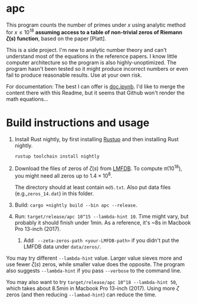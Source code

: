 # apc

This program counts the number of primes under $x$ using analytic method for $x \leq 10^{18}$ **assuming access to a table of non-trivial zeros of Riemann $\zeta(s)$ function**, based on the paper [Platt]. 

This is a side project. I'm new to analytic number theory and can't understand most of the equations in the reference papers. I know little computer architecture so the program is also highly-unoptimized. The program hasn't been tested so it might produce incorrect numbers or even fail to produce reasonable results. Use at your own risk.

For documentation: The best I can offer is [doc.ipynb](./doc.ipynb). I'd like to merge the content there with this Readme, but it seems that Github won't render the math equations...

# Build instructions and usage

1. Install Rust nightly, by first installing [Rustup](https://www.rust-lang.org/tools/install) and then installing Rust nightly. 

   ```bash
   rustup toolchain install nightly
   ```

2. Download the files of zeros of $\zeta(s)$ from [LMFDB](https://beta.lmfdb.org/data/riemann-zeta-zeros/). To compute $\pi(10^{18})$, you might need all zeros up to $1.4 \times 10^8$. 

   The directory should at least contain `md5.txt`. Also put data files (e.g.,`zeros_14.dat`) in this folder. 

3. Build: `cargo +nightly build --bin apc --release`.

4. Run: `target/release/apc 10^15 --lambda-hint 10`. Time might vary, but probably it should finish under 1min. As a reference, it's ~8s in Macbook Pro 13-inch (2017). 

   1. Add ` --zeta-zeros-path <your-LMFDB-path>` if you didn't put the LMFDB data under `data/zeros/`. 

You may try different `--lambda-hint` value. Larger value sieves more and use fewer $\zeta(s)$ zeros, while smaller value does the opposite. The program also suggests `--lambda-hint` if you pass `--verbose` to the command line.

You may also want to try `target/release/apc 10^18 --lambda-hint 50`, which takes about 8.5min in Macbook Pro 13-inch (2017). Using more $\zeta$ zeros (and then reducing `--lambad-hint`) can reduce the time. 

